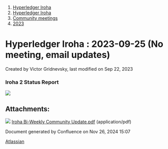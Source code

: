 1. [Hyperledger Iroha](index.html)
2. [Hyperledger Iroha](Hyperledger-Iroha_20873224.html)
3. [Community meetings](Community-meetings_21012606.html)
4. [2023](2023_21018150.html)

# Hyperledger Iroha : 2023-09-25 (No meeting, email updates)

Created by Victor Gridnevsky, last modified on Sep 22, 2023

### Iroha 2 Status Report

[![](attachments/thumbnails/21013397/21018197)](attachments/21013397/21018197.pdf)

## Attachments:

![](images/icons/bullet_blue.gif) [Iroha Bi-Weekly Community Update.pdf](attachments/21013397/21018197.pdf) (application/pdf)

Document generated by Confluence on Nov 26, 2024 15:07

[Atlassian](http://www.atlassian.com/)
